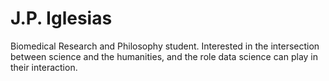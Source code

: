 # J.P. Iglesias

Biomedical Research and Philosophy student. Interested in the intersection between science and the humanities, and the role data science can play in their interaction.
